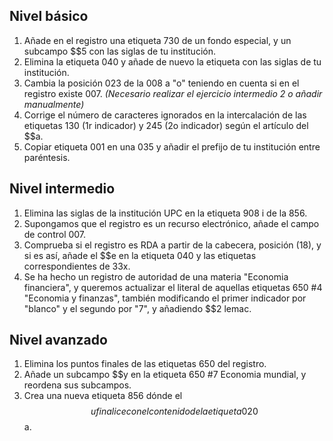 ## Nivel básico​
1. Añade en el registro una etiqueta 730 de un fondo especial, y un subcampo $$5 con las siglas de tu institución​.
2. Elimina la etiqueta 040 y añade de nuevo la etiqueta con las siglas de tu institución.
3. Cambia la posición 023 de la 008 a "o" teniendo en cuenta si en el registro existe 007​. _(Necesario realizar el ejercicio intermedio 2 o añadir manualmente)_
4. Corrige el número de caracteres ignorados en la intercalación de las etiquetas 130 (1r indicador) y 245 (2o indicador) según el artículo del $$a​.
5. Copiar etiqueta 001 en una 035 y añadir el prefijo de tu institución entre paréntesis.​

## Nivel intermedio
1. Elimina las siglas de la institución UPC en la etiqueta 908 i de la 856​.
2. Supongamos que el registro es un recurso electrónico, añade el campo de control 007​.
3. Comprueba si el registro es RDA a partir de la cabecera, posición (18), y si es así, añade el $$e en la etiqueta 040 y las etiquetas correspondientes de 33x.
4. Se ha hecho un registro de autoridad de una materia "Economia financiera", y queremos actualizar el literal de aquellas etiquetas 650 #4 "Economia y finanzas", también modificando el primer indicador por "blanco" y el segundo por "7", y añadiendo $$2 lemac.

## Nivel avanzado​
1. Elimina los puntos finales de las etiquetas 650 del registro​.
2. Añade un subcampo $$y en la etiqueta 650 #7 Economia mundial, y reordena sus subcampos​.
3. Crea una nueva etiqueta 856 dónde el $$u finalice con el contenido de la etiqueta 020 $$a.
